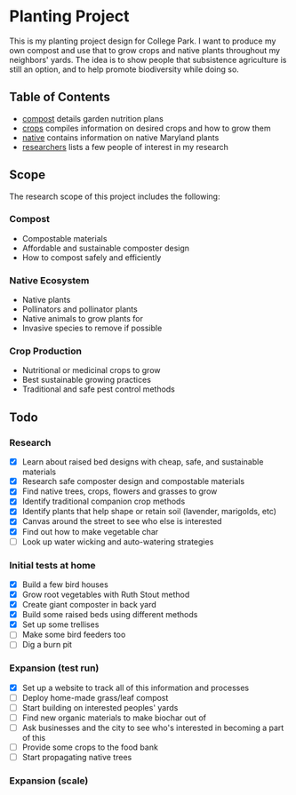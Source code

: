 # Planting Project
This is my planting project design for College Park.
I want to produce my own compost and use that to grow crops and native plants throughout my neighbors' yards.
The idea is to show people that subsistence agriculture is still an option, and to help promote biodiversity while doing so.

## Table of Contents
- [compost](./compost.html) details garden nutrition plans
- [crops](./crops.html) compiles information on desired crops and how to grow them
- [native](./native.html) contains information on native Maryland plants
- [researchers](./researchers.html) lists a few people of interest in my research

## Scope
The research scope of this project includes the following:

### Compost
- Compostable materials
- Affordable and sustainable composter design
- How to compost safely and efficiently

### Native Ecosystem
- Native plants
- Pollinators and pollinator plants
- Native animals to grow plants for
- Invasive species to remove if possible

### Crop Production
- Nutritional or medicinal crops to grow
- Best sustainable growing practices
- Traditional and safe pest control methods

## Todo
### Research
- [x] Learn about raised bed designs with cheap, safe, and sustainable materials
- [x] Research safe composter design and compostable materials
- [x] Find native trees, crops, flowers and grasses to grow
- [x] Identify traditional companion crop methods
- [x] Identify plants that help shape or retain soil (lavender, marigolds, etc)
- [x] Canvas around the street to see who else is interested
- [x] Find out how to make vegetable char
- [ ] Look up water wicking and auto-watering strategies

### Initial tests at home
- [x] Build a few bird houses
- [x] Grow root vegetables with Ruth Stout method
- [x] Create giant composter in back yard
- [x] Build some raised beds using different methods
- [x] Set up some trellises
- [ ] Make some bird feeders too
- [ ] Dig a burn pit

### Expansion (test run)
- [x] Set up a website to track all of this information and processes
- [ ] Deploy home-made grass/leaf compost
- [ ] Start building on interested peoples' yards
- [ ] Find new organic materials to make biochar out of
- [ ] Ask businesses and the city to see who's interested in becoming a part of this
- [ ] Provide some crops to the food bank
- [ ] Start propagating native trees

### Expansion (scale)